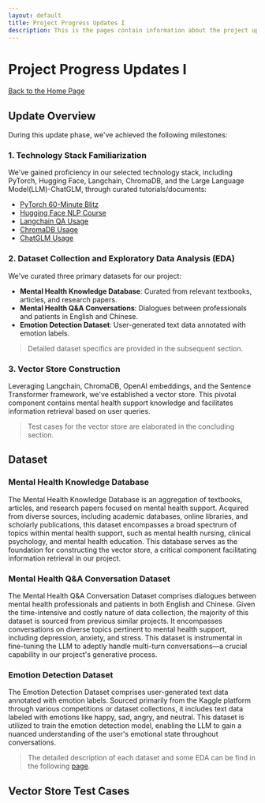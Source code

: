 ```yaml
---
layout: default
title: Project Progress Updates I
description: This is the pages contain information about the project update 1
---
```


# Project Progress Updates I
[Back to the Home Page](./index)

## Update Overview

During this update phase, we've achieved the following milestones:

### 1. Technology Stack Familiarization
We've gained proficiency in our selected technology stack, including PyTorch, Hugging Face, Langchain,  ChromaDB, and the Large Language Model(LLM)-ChatGLM, through curated tutorials/documents:
- [PyTorch 60-Minute Blitz](https://pytorch.org/tutorials/beginner/deep_learning_60min_blitz.html)
- [Hugging Face NLP Course](https://huggingface.co/learn/nlp-course/chapter1/1)
- [Langchain QA Usage](https://python.langchain.com/docs/use_cases/question_answering/)
- [ChromaDB Usage](https://docs.trychroma.com/getting-started)
- [ChatGLM Usage](https://github.com/THUDM/ChatGLM3?tab=readme-ov-file)

### 2. Dataset Collection and Exploratory Data Analysis (EDA)
We've curated three primary datasets for our project:
- **Mental Health Knowledge Database**: Curated from relevant textbooks, articles, and research papers.
- **Mental Health Q&A Conversations**: Dialogues between professionals and patients in English and Chinese.
- **Emotion Detection Dataset**: User-generated text data annotated with emotion labels.

>Detailed dataset specifics are provided in the subsequent section.

### 3. Vector Store Construction
Leveraging Langchain, ChromaDB, OpenAI embeddings, and the Sentence Transformer framework, we've established a vector store. This pivotal component contains mental health support knowledge and facilitates information retrieval based on user queries.

>Test cases for the vector store are elaborated in the concluding section.


## Dataset
### Mental Health Knowledge Database

The Mental Health Knowledge Database is an aggregation of textbooks, articles, and research papers focused on mental health support. Acquired from diverse sources, including academic databases, online libraries, and scholarly publications, this dataset encompasses a broad spectrum of topics within mental health support, such as mental health nursing, clinical psychology, and mental health education. This database serves as the foundation for constructing the vector store, a critical component facilitating information retrieval in our project.


### Mental Health Q&A Conversation Dataset

The Mental Health Q&A Conversation Dataset comprises dialogues between mental health professionals and patients in both English and Chinese. Given the time-intensive and costly nature of data collection, the majority of this dataset is sourced from previous similar projects. It encompasses conversations on diverse topics pertinent to mental health support, including depression, anxiety, and stress. This dataset is instrumental in fine-tuning the LLM to adeptly handle multi-turn conversations—a crucial capability in our project's generative process.


### Emotion Detection Dataset

The Emotion Detection Dataset comprises user-generated text data annotated with emotion labels. Sourced primarily from the Kaggle platform through various competitions or dataset collections, it includes text data labeled with emotions like happy, sad, angry, and neutral. This dataset is utilized to train the emotion detection model, enabling the LLM to gain a nuanced understanding of the user's emotional state throughout conversations.

> The detailed description of each dataset and some EDA can be find in the following [page](./update1_dataset).

## Vector Store Test Cases